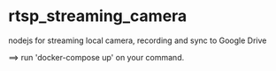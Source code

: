 # rtsp_streaming_camera
nodejs for streaming local camera, recording and sync to Google Drive

==> run 'docker-compose up' on your command.
